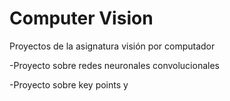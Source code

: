 # Computer Vision
Proyectos de la asignatura visión por computador

-Proyecto sobre redes neuronales convolucionales

-Proyecto sobre key points y  

